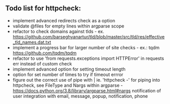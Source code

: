 ## Todo list for httpcheck:
* implement advanced redirects check as a option
* validate @files for empty lines within argparse scope
* refactor to check domains against tlds - ex. https://github.com/barseghyanartur/tld/blob/master/src/tld/res/effective_tld_names.dat.txt
* implement a progress bar for larger number of site checks - ex.: tqdm https://github.com/tqdm/tqdm
* refactor to use 'from requests.exceptions import HTTPError' in requests err instead of custom check
* implement advanced option for setting timeout length
* option for set number of times to try if timeout errror
* figure out the correct use of pipe with | ie. 'httpcheck -' for piping into httpcheck, see FileType and Nargs within argparse - https://docs.python.org/3.8/library/argparse.html#nargs
notification of user integration with email, message, popup, notification, phone 

